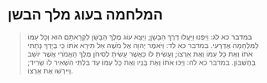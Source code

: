 # המלחמה בעוג מלך הבשן

> במדבר כא לג: וַיִּפְנוּ וַיַּעֲלוּ דֶּרֶךְ הַבָּשָׁן; וַיֵּצֵא עוֹג מֶלֶךְ הַבָּשָׁן לִקְרָאתָם הוּא וְכָל עַמּוֹ לַמִּלְחָמָה אֶדְרֶעִי.
> במדבר כא לד: וַיֹּאמֶר יְהוָה אֶל מֹשֶׁה אַל תִּירָא אֹתוֹ כִּי בְיָדְךָ נָתַתִּי אֹתוֹ וְאֶת כָּל עַמּוֹ וְאֶת אַרְצוֹ; וְעָשִׂיתָ לּוֹ כַּאֲשֶׁר עָשִׂיתָ לְסִיחֹן מֶלֶךְ הָאֱמֹרִי אֲשֶׁר יוֹשֵׁב בְּחֶשְׁבּוֹן.
> במדבר כא לה: וַיַּכּוּ אֹתוֹ וְאֶת בָּנָיו וְאֶת כָּל עַמּוֹ עַד בִּלְתִּי הִשְׁאִיר לוֹ שָׂרִיד; וַיִּירְשׁוּ אֶת אַרְצוֹ. 
 

